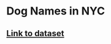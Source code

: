# Dog Names in NYC

## [Link to dataset](https://data.cityofnewyork.us/Health/NYC-Dog-Licensing-Dataset/nu7n-tubp)
